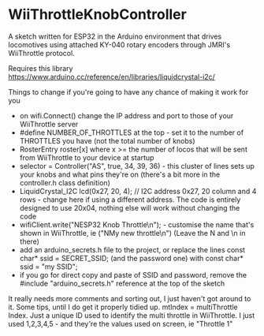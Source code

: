 # WiiThrottleKnobController

A sketch written for ESP32 in the Arduino environment that drives locomotives using attached KY-040 rotary encoders through JMRI's WiiThrottle protocol.

Requires this library https://www.arduino.cc/reference/en/libraries/liquidcrystal-i2c/

Things to change if you're going to have any chance of making it work for you

   - on wifi.Connect() change the IP address and port to those of your WiiThrottle server
   - #define NUMBER_OF_THROTTLES at the top - set it to the number of THROTTLES you have (not the total number of knobs)
   - RosterEntry roster[x] where x >= the number of locos that will be sent from WiiThrottle to your device at startup
   - selector = Controller("AS", true, 34, 39, 36) - this cluster of lines sets up your knobs and what pins they're on (there's a bit more in the controller.h class definition)
   - LiquidCrystal_I2C lcd(0x27, 20, 4); // I2C address 0x27, 20 column and 4 rows - change here if using a different address. The code is entirely designed to use 20x04, nothing else will work without changing the code
   - wifiClient.write("NESP32 Knob Throttle\n"); - customise the name that's shown in WiiThrottle, ie ("NMy new throttle\n") (Leave the N and \n in there)
   - add an arduino_secrets.h file to the project, or replace the lines const char* ssid = SECRET_SSID; (and the password one) with const char* ssid = "my SSID";
   - if you go for direct copy and paste of SSID and password, remove the #include "arduino_secrets.h" reference at the top of the sketch

It really needs more comments and sorting out, I just haven't got around to it. Some tips, until I do get it properly tidied up. mtIndex = multiThrottle Index. Just a unique ID used to identify the multi throttle in WiiThrottle. I just used 1,2,3,4,5 - and they're the values used on screen, ie "Throttle 1"
